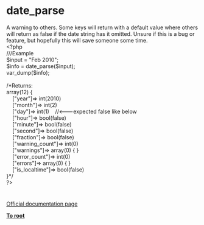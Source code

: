 # date_parse




<div class="phpcode"><span class="html">
A warning to others. Some keys will return with a default value where others will return as false if the date string has it omitted. Unsure if this is a bug or feature, but hopefully this will save someone some time.<br><span class="default">&lt;?php<br></span><span class="comment">///Example<br></span><span class="default">$input </span><span class="keyword">= </span><span class="string">&quot;Feb 2010&quot;</span><span class="keyword">;<br></span><span class="default">$info </span><span class="keyword">= </span><span class="default">date_parse</span><span class="keyword">(</span><span class="default">$input</span><span class="keyword">);<br></span><span class="default">var_dump</span><span class="keyword">(</span><span class="default">$info</span><span class="keyword">);<br><br></span><span class="comment">/*Returns:<br>array(12) { <br>&#xA0; &#xA0; [&quot;year&quot;]=&gt; int(2010)<br>&#xA0; &#xA0; [&quot;month&quot;]=&gt; int(2)<br>&#xA0; &#xA0; [&quot;day&quot;]=&gt; int(1)&#xA0; &#xA0; //&lt;---expected false like below<br>&#xA0; &#xA0; [&quot;hour&quot;]=&gt; bool(false)<br>&#xA0; &#xA0; [&quot;minute&quot;]=&gt; bool(false)<br>&#xA0; &#xA0; [&quot;second&quot;]=&gt; bool(false)<br>&#xA0; &#xA0; [&quot;fraction&quot;]=&gt; bool(false)<br>&#xA0; &#xA0; [&quot;warning_count&quot;]=&gt; int(0)<br>&#xA0; &#xA0; [&quot;warnings&quot;]=&gt; array(0) { }<br>&#xA0; &#xA0; [&quot;error_count&quot;]=&gt; int(0)<br>&#xA0; &#xA0; [&quot;errors&quot;]=&gt; array(0) { }<br>&#xA0; &#xA0; [&quot;is_localtime&quot;]=&gt; bool(false)<br>}*/<br></span><span class="default">?&gt;</span>
</span>
</div>
  

#

[Official documentation page](https://www.php.net/manual/en/function.date-parse.php)

**[To root](/README.md)**